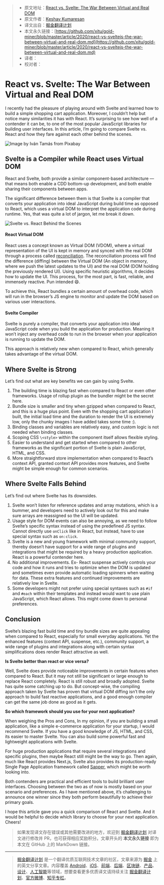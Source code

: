 > * 原文地址：[React vs. Svelte: The War Between Virtual and Real DOM](https://blog.bitsrc.io/react-vs-sveltejs-the-war-between-virtual-and-real-dom-59cbebbab9e9)
> * 原文作者：[Keshav Kumaresan](https://medium.com/@keshavkumaresan1002)
> * 译文出自：[掘金翻译计划](https://github.com/xitu/gold-miner)
> * 本文永久链接：[https://github.com/xitu/gold-miner/blob/master/article/2020/react-vs-sveltejs-the-war-between-virtual-and-real-dom.md](https://github.com/xitu/gold-miner/blob/master/article/2020/react-vs-sveltejs-the-war-between-virtual-and-real-dom.md)
> * 译者：
> * 校对者：

# React vs. Svelte: The War Between Virtual and Real DOM

I recently had the pleasure of playing around with Svelte and learned how to build a simple shopping cart application. Moreover, I couldn’t help but notice many similarities it has with React. It’s surprising to see how well of a contender it can be, to one of the most popular JavaScript libraries for building user interfaces. In this article, I’m going to compare Svelte vs. React and how they fare against each other behind the scenes.

![Image by [Iván Tamás](https://pixabay.com/users/thommas68-2571842/?utm_source=link-attribution&utm_medium=referral&utm_campaign=image&utm_content=2354583) from [Pixabay](https://pixabay.com/?utm_source=link-attribution&utm_medium=referral&utm_campaign=image&utm_content=2354583)](https://cdn-images-1.medium.com/max/3840/1*SVLGTQm3xUZgU8n2QJfmyA.jpeg)

## Svelte is a Compiler while React uses Virtual DOM

React and Svelte, both provide a similar component-based architecture — that means both enable a CDD bottom-up development, and both enable sharing their components between apps.

The significant difference between them is that Svelte is a compiler that converts your application into ideal JavaScript during build time as opposed to React, which uses a virtual DOM to interpret the application code during runtime. Yes, that was quite a lot of jargon, let me break it down.

![Svelte vs. React Behind the Scenes](https://cdn-images-1.medium.com/max/5916/1*_7upPeJparkaxnpBhOkZig.png)

#### React Virtual DOM

React uses a concept known as Virtual DOM (VDOM), where a virtual representation of the UI is kept in memory and synced with the real DOM through a process called [reconciliation](https://reactjs.org/docs/reconciliation.html). The reconciliation process will find the difference (diffing) between the Virtual DOM (An object in memory, where we push the latest updates to the UI) and the real DOM (DOM holding the previously rendered UI). Using specific heuristic algorithms, it decides how to update the UI. This process, for the most part, is fast, reliable, and immensely reactive. Pun intended 😄.

To achieve this, React bundles a certain amount of overhead code, which will run in the browser’s JS engine to monitor and update the DOM based on various user interactions.

#### Svelte Compiler

Svelte is purely a compiler, that converts your application into ideal JavaScript code when you build the application for production. Meaning it won’t inject any overhead code to run in the browser when your application is running to update the DOM.

This approach is relatively new when compared to React, which generally takes advantage of the virtual DOM.

## Where Svelte is Strong

Let’s find out what are key benefits we can gain by using Svelte.

1. The building time is blazing fast when compared to React or even other frameworks. Usage of rollup plugin as the bundler might be the secret here.
2. Bundle size is smaller and tiny when gzipped when compared to React, and this is a huge plus point. Even with the shopping cart application I built, the initial load time and the duration to render the UI is extremely low, only the chunky images I have added takes some time :).
3. Binding classes and variables are relatively easy, and custom logic is not needed when binding classes.
4. Scoping CSS `\<style>` within the component itself allows flexible styling.
5. Easier to understand and get started when compared to other frameworks as the significant portion of Svelte is plain JavaScript, HTML, and CSS.
6. More straightforward store implementation when compared to React’s context API, granted context API provides more features, and Svelte might be simple enough for common scenarios.

## Where Svelte Falls Behind

Let’s find out where Svelte has its downsides.

1. Svelte won’t listen for reference updates and array mutations, which is a bummer, and developers need to actively look out for this and make sure arrays are reassigned so the UI will be updated.
2. Usage style for DOM events can also be annoying, as we need to follow Svelte’s specific syntax instead of using the predefined JS syntax. Cannot directly use `onClick` like in React, but instead, have to use special syntax such as `on:click`.
3. Svelte is a new and young framework with minimal community support, thereby doesn’t have support for a wide range of plugins and integrations that might be required by a heavy production application. React is a powerful contender here.
4. No additional improvements. Ex- React suspense actively controls your code and how it runs and tries to optimize when the DOM is updated and sometimes even provide automatic loading spinners when waiting for data. These extra features and continued improvements are relatively low in Svelte.
5. Some developers might not prefer using special syntaxes such as `#if` and `#each` within their templates and instead would want to use plain JavaScript, which React allows. This might come down to personal preferences.

## Conclusion

Svelte’s blazing fast build time and tiny bundle sizes are quite appealing when compared to React, especially for small everyday applications. Yet the enhanced features (context API, suspense, etc.), community support, a wide range of plugins and integrations along with certain syntax simplifications does render React attractive as well.

**Is Svelte better than react or vice versa?**

Well, Svelte does provide noticeable improvements in certain features when compared to React. But it may not still be significant or large enough to replace React completely. React is still robust and broadly adopted. Svelte has quite some catching up to do. But concept-wise, the compiling approach taken by Svelte has proven that virtual DOM diffing isn’t the only approach to build fast reactive applications, and a good enough compiler can get the same job done as good as it gets.

**So which framework should you use for your next application?**

When weighing the Pros and Cons, In my opinion, if you are building a small application, like a simple e-commerce application for your startup, I would recommend Svelte. If you have a good knowledge of JS, HTML, and CSS, its easier to master Svelte. You can also build some powerful fast and lightweight applications with Svelte.

For huge production applications that require several integrations and specific plugins, then maybe React still might be the way to go. Then again, much like React provides Next.js, Svelte also provides its production-ready Single Page Application framework called [Sapper](https://sapper.svelte.dev/), which might be worth looking into.

Both contenders are practical and efficient tools to build brilliant user interfaces. Choosing between the two as of now is mostly based on your scenario and preferences. As I have mentioned above, it’s challenging to announce one winner since they both perform beautifully to achieve their primary goals.

I hope this article gave you a quick comparison of React and Svelte. And it would be helpful to decide which library to choose for your next application. Cheers!

> 如果发现译文存在错误或其他需要改进的地方，欢迎到 [掘金翻译计划](https://github.com/xitu/gold-miner) 对译文进行修改并 PR，也可获得相应奖励积分。文章开头的 **本文永久链接** 即为本文在 GitHub 上的 MarkDown 链接。

---

> [掘金翻译计划](https://github.com/xitu/gold-miner) 是一个翻译优质互联网技术文章的社区，文章来源为 [掘金](https://juejin.im) 上的英文分享文章。内容覆盖 [Android](https://github.com/xitu/gold-miner#android)、[iOS](https://github.com/xitu/gold-miner#ios)、[前端](https://github.com/xitu/gold-miner#前端)、[后端](https://github.com/xitu/gold-miner#后端)、[区块链](https://github.com/xitu/gold-miner#区块链)、[产品](https://github.com/xitu/gold-miner#产品)、[设计](https://github.com/xitu/gold-miner#设计)、[人工智能](https://github.com/xitu/gold-miner#人工智能)等领域，想要查看更多优质译文请持续关注 [掘金翻译计划](https://github.com/xitu/gold-miner)、[官方微博](http://weibo.com/juejinfanyi)、[知乎专栏](https://zhuanlan.zhihu.com/juejinfanyi)。

